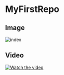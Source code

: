 # MyFirstRepo

## Image
![index](https://user-images.githubusercontent.com/112948621/188629437-c1d17d77-8887-4a94-b19b-f9c91197bda6.png)


## Video
[![Watch the video](https://user-images.githubusercontent.com/112948621/188631068-0713e98f-a35a-481d-9556-a1ca848013f8.png)](https://www.youtube.com/watch?v=dQw4w9WgXcQ)


